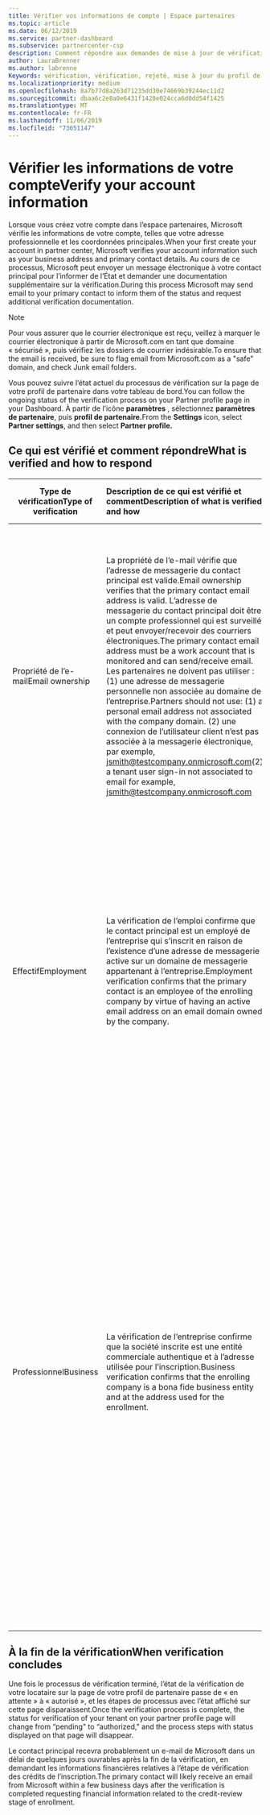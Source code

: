 ```yaml
---
title: Vérifier vos informations de compte | Espace partenaires
ms.topic: article
ms.date: 06/12/2019
ms.service: partner-dashboard
ms.subservice: partnercenter-csp
description: Comment répondre aux demandes de mise à jour de vérification de Microsoft
author: LauraBrenner
ms.author: labrenne
Keywords: vérification, vérification, rejeté, mise à jour du profil de partenaire
ms.localizationpriority: medium
ms.openlocfilehash: 8a7b77d8a263d71235dd30e74669b39244ec11d2
ms.sourcegitcommit: dbaa6c2e8a0e6431f1420e024cca6d0dd54f1425
ms.translationtype: MT
ms.contentlocale: fr-FR
ms.lasthandoff: 11/06/2019
ms.locfileid: "73651147"
---
```

# <a name="verify-your-account-information"></a><span data-ttu-id="25c2e-104">Vérifier les informations de votre compte</span><span class="sxs-lookup"><span data-stu-id="25c2e-104">Verify your account information</span></span>

<span data-ttu-id="25c2e-105">Lorsque vous créez votre compte dans l’espace partenaires, Microsoft vérifie les informations de votre compte, telles que votre adresse professionnelle et les coordonnées principales.</span><span class="sxs-lookup"><span data-stu-id="25c2e-105">When your first create your account in partner center, Microsoft verifies your account information such as your business address and primary contact details.</span></span> <span data-ttu-id="25c2e-106">Au cours de ce processus, Microsoft peut envoyer un message électronique à votre contact principal pour l’informer de l’État et demander une documentation supplémentaire sur la vérification.</span><span class="sxs-lookup"><span data-stu-id="25c2e-106">During this process Microsoft may send email to your primary contact to inform them of the status and request additional verification documentation.</span></span> 

>[!Note]
><span data-ttu-id="25c2e-107">Pour vous assurer que le courrier électronique est reçu, veillez à marquer le courrier électronique à partir de Microsoft.com en tant que domaine « sécurisé », puis vérifiez les dossiers de courrier indésirable.</span><span class="sxs-lookup"><span data-stu-id="25c2e-107">To ensure that the email is received, be sure to flag email from Microsoft.com as a "safe" domain, and check Junk email folders.</span></span>

<span data-ttu-id="25c2e-108">Vous pouvez suivre l’état actuel du processus de vérification sur la page de votre profil de partenaire dans votre tableau de bord.</span><span class="sxs-lookup"><span data-stu-id="25c2e-108">You can follow the ongoing status of the verification process on your Partner profile page in your Dashboard.</span></span> <span data-ttu-id="25c2e-109">À partir de l’icône **paramètres** , sélectionnez **paramètres de partenaire**, puis **profil de partenaire.**</span><span class="sxs-lookup"><span data-stu-id="25c2e-109">From the **Settings** icon, select **Partner settings**, and then select **Partner profile.**</span></span>

## <a name="what-is-verified-and-how-to-respond"></a><span data-ttu-id="25c2e-110">Ce qui est vérifié et comment répondre</span><span class="sxs-lookup"><span data-stu-id="25c2e-110">What is verified and how to respond</span></span>

|<span data-ttu-id="25c2e-111">**Type de vérification**</span><span class="sxs-lookup"><span data-stu-id="25c2e-111">**Type of verification**</span></span>   |<span data-ttu-id="25c2e-112">**Description de ce qui est vérifié et comment**</span><span class="sxs-lookup"><span data-stu-id="25c2e-112">**Description of what is verified and how**</span></span>   |<span data-ttu-id="25c2e-113">**Que faire en cas de rejet**</span><span class="sxs-lookup"><span data-stu-id="25c2e-113">**What to do if rejected**</span></span>   |
|----------------------------|:-----------------------------------|:--------------------------------------|
|<span data-ttu-id="25c2e-114">Propriété de l’e-mail</span><span class="sxs-lookup"><span data-stu-id="25c2e-114">Email ownership</span></span>   |<span data-ttu-id="25c2e-115">La propriété de l’e-mail vérifie que l’adresse de messagerie du contact principal est valide.</span><span class="sxs-lookup"><span data-stu-id="25c2e-115">Email ownership verifies that the primary contact email address is valid.</span></span>  <span data-ttu-id="25c2e-116">L’adresse de messagerie du contact principal doit être un compte professionnel qui est surveillé et peut envoyer/recevoir des courriers électroniques.</span><span class="sxs-lookup"><span data-stu-id="25c2e-116">The primary contact email address must be a work account that is monitored and can send/receive email.</span></span>  <span data-ttu-id="25c2e-117">Les partenaires ne doivent pas utiliser : (1) une adresse de messagerie personnelle non associée au domaine de l’entreprise.</span><span class="sxs-lookup"><span data-stu-id="25c2e-117">Partners should not use: (1) a personal email address not associated with the company domain.</span></span> <span data-ttu-id="25c2e-118">(2) une connexion de l’utilisateur client n’est pas associée à la messagerie électronique, par exemple, jsmith@testcompany.onmicrosoft.com</span><span class="sxs-lookup"><span data-stu-id="25c2e-118">(2) a tenant user sign-in not associated to email for example, jsmith@testcompany.onmicrosoft.com</span></span>   |<span data-ttu-id="25c2e-119">Si vous ne recevez pas le message de vérification de la propriété de l’e-mail dans un délai d’un jour ouvrable, cliquez sur le lien sur la page profil de partenaire pour envoyer le message à un nouvel envoi ou contactez le support technique.</span><span class="sxs-lookup"><span data-stu-id="25c2e-119">If you don't receive the email ownership verification message within one business day, click the link on the Partner profile page to have the message resent, or contact Support.</span></span>|
|<span data-ttu-id="25c2e-120">Effectif</span><span class="sxs-lookup"><span data-stu-id="25c2e-120">Employment</span></span> |<span data-ttu-id="25c2e-121">La vérification de l’emploi confirme que le contact principal est un employé de l’entreprise qui s’inscrit en raison de l’existence d’une adresse de messagerie active sur un domaine de messagerie appartenant à l’entreprise.</span><span class="sxs-lookup"><span data-stu-id="25c2e-121">Employment verification confirms that the primary contact is an employee of the enrolling company by virtue of having an active email address on an email domain owned by the company.</span></span>|<span data-ttu-id="25c2e-122">Si la vérification de l’emploi est rejetée, le contact principal peut fournir une documentation ou une source en ligne confirmant que le domaine de messagerie du contact est sous la propriété de son employeur.</span><span class="sxs-lookup"><span data-stu-id="25c2e-122">If employment verification is rejected, the primary contact can provide documentation or an online source confirming that the contact's email domain is under the ownership of their employer.</span></span>|
|<span data-ttu-id="25c2e-123">Professionnel</span><span class="sxs-lookup"><span data-stu-id="25c2e-123">Business</span></span>   |<span data-ttu-id="25c2e-124">La vérification de l’entreprise confirme que la société inscrite est une entité commerciale authentique et à l’adresse utilisée pour l’inscription.</span><span class="sxs-lookup"><span data-stu-id="25c2e-124">Business verification confirms that the enrolling company is a bona fide business entity and at the address used for the enrollment.</span></span>|<span data-ttu-id="25c2e-125">En cas d’échec de la vérification de l’entreprise, le contact principal sera invité à fournir une documentation officielle (par exemple, un certificat d’inscription ou un certificat d’enregistrement fiscal) à partir du pays ou de la commune de l’entreprise qui confirme que l’entreprise est autorisé à faire des affaires sous ce nom d’entité et se trouve à l’adresse d’inscription.</span><span class="sxs-lookup"><span data-stu-id="25c2e-125">If business verification fails, the primary contact will be asked to provide official documentation (such as a business registration or tax registration certificate or receipt)from the company's home country or municipality confirming that the company is authorized to do business under that entity name and is located at the enrollment address.</span></span>|

## <a name="when-verification-concludes"></a><span data-ttu-id="25c2e-126">À la fin de la vérification</span><span class="sxs-lookup"><span data-stu-id="25c2e-126">When verification concludes</span></span>

<span data-ttu-id="25c2e-127">Une fois le processus de vérification terminé, l’état de la vérification de votre locataire sur la page de votre profil de partenaire passe de « en attente » à « autorisé », et les étapes de processus avec l’état affiché sur cette page disparaissent.</span><span class="sxs-lookup"><span data-stu-id="25c2e-127">Once the verification process is complete, the status for verification of your tenant on your partner profile page will change from “pending" to “authorized," and the process steps with status displayed on that page will disappear.</span></span>

<span data-ttu-id="25c2e-128">Le contact principal recevra probablement un e-mail de Microsoft dans un délai de quelques jours ouvrables après la fin de la vérification, en demandant les informations financières relatives à l’étape de vérification des crédits de l’inscription.</span><span class="sxs-lookup"><span data-stu-id="25c2e-128">The primary contact will likely receive an email from Microsoft within a few business days after the verification is completed requesting financial information related to the credit-review stage of enrollment.</span></span>
